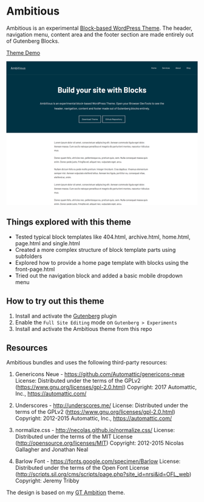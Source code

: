 # Ambitious

Ambitious is an experimental [Block-based WordPress Theme](https://developer.wordpress.org/block-editor/developers/themes/block-based-themes/). The header, navigation menu, content area and the footer section are made entirely out of Gutenberg Blocks.

[Theme Demo](https://demo.germanthemes.de/ambitious/)

![Ambitious Theme Screenshot](https://raw.githubusercontent.com/Netzberufler/ambitious/master/screenshot.png)

## Things explored with this theme

- Tested typical block templates like 404.html, archive.html, home.html, page.html and single.html
- Created a more complex structure of block template parts using subfolders
- Explored how to provide a home page template with blocks using the front-page.html
- Tried out the navigation block and added a basic mobile dropdown menu

## How to try out this theme

1. Install and activate the [Gutenberg](https://wordpress.org/plugins/gutenberg/) plugin
2. Enable the `Full Site Editing` mode on `Gutenberg > Experiments`
3. Install and activate the Ambitious theme from this repo

## Resources

Ambitious bundles and uses the following third-party resources:

1. Genericons Neue - https://github.com/Automattic/genericons-neue
License: Distributed under the terms of the GPLv2 (https://www.gnu.org/licenses/gpl-2.0.html)
Copyright: 2017 Automattic, Inc., https://automattic.com/

2. Underscores - http://underscores.me/
License: Distributed under the terms of the GPLv2 (https://www.gnu.org/licenses/gpl-2.0.html)
Copyright: 2012-2015 Automattic, Inc., https://automattic.com/

3. normalize.css - http://necolas.github.io/normalize.css/
License: Distributed under the terms of the MIT License (http://opensource.org/licenses/MIT)
Copyright: 2012-2015 Nicolas Gallagher and Jonathan Neal

4. Barlow Font - https://fonts.google.com/specimen/Barlow
License: Distributed under the terms of the Open Font License (http://scripts.sil.org/cms/scripts/page.php?site_id=nrsi&id=OFL_web)
Copyright: Jeremy Tribby

The design is based on my [GT Ambition](https://wordpress.org/themes/gt-ambition/) theme.
